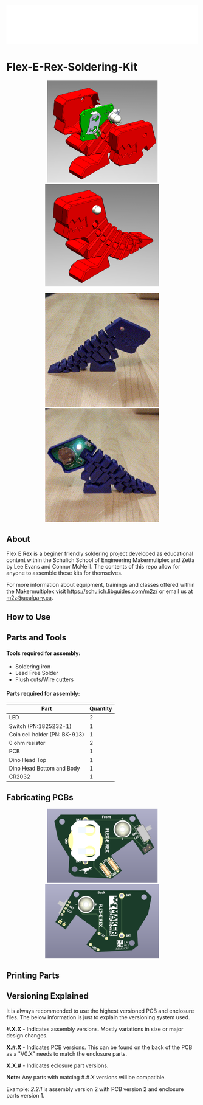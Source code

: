 ![photo 1](Thumbnails/makerspace_logo.png)
# Flex-E-Rex-Soldering-Kit

<p align="center">
  <img src="Thumbnails/render_exploded.png" width="291" />
  <img src="Thumbnails/render_closed.png" width="300" /> 
</p>
<p align="center">
  <img src="Thumbnails/gif2.gif" width="300" />
  <img src="Thumbnails/gif.gif" width="300" /> 
</p>

## About
Flex E Rex is a beginer friendly soldering project developed as educational content within the Schulich School of Engineering Makermuliplex and Zetta by Lee Evans and Connor McNeill. The contents of this repo allow for anyone to assemble these kits for themselves.

For more information about equipment, trainings and classes offered within the Makermultiplex visit https://schulich.libguides.com/m2z/ or email us at m2z@ucalgary.ca. 

## How to Use

## Parts and Tools

#### Tools required for assembly:
- Soldering iron
- Lead Free Solder
- Flush cuts/Wire cutters

#### Parts required for assembly:
| Part | Quantity |
| ----------- | ----------- |
| LED | 2 |
| Switch (PN:1825232-1) | 1 |
| Coin cell holder (PN: BK-913)|1|
|0 ohm resistor|2|
|PCB|1|
|Dino Head Top|1|
|Dino Head Bottom and Body |1|
|CR2032|1|

## Fabricating PCBs
<p align="center">
  <img src="Thumbnails/board_front.png" width="291" />
  <img src="Thumbnails/board_back.png" width="300" /> 
</p>


## Printing Parts

## Versioning Explained

It is always recommended to use the highest versioned PCB and enclosure files. The below information is just to explain the versioning system used. 

**#.X.X** - Indicates assembly versions. Mostly variations in size or major design changes.

**X.#.X** - Indicates PCB versions. This can be found on the back of the PCB as a "V0.X" needs to match the enclosure parts. 

**X.X.#** - Indicates eclosure part versions. 

**Note:** Any parts with matcing #.#.X versions will be compatible.

Example: *2.2.1* is assembly version 2 with PCB version 2 and enclosure parts version 1.

